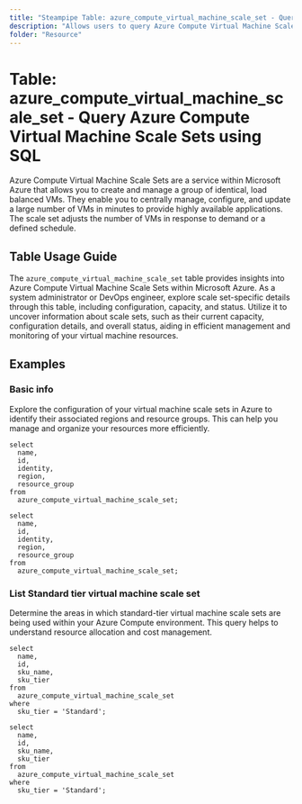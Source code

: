 ```yaml
---
title: "Steampipe Table: azure_compute_virtual_machine_scale_set - Query Azure Compute Virtual Machine Scale Sets using SQL"
description: "Allows users to query Azure Compute Virtual Machine Scale Sets, specifically providing details about the scale set configuration, capacity, and status."
folder: "Resource"
---
```


# Table: azure_compute_virtual_machine_scale_set - Query Azure Compute Virtual Machine Scale Sets using SQL

Azure Compute Virtual Machine Scale Sets are a service within Microsoft Azure that allows you to create and manage a group of identical, load balanced VMs. They enable you to centrally manage, configure, and update a large number of VMs in minutes to provide highly available applications. The scale set adjusts the number of VMs in response to demand or a defined schedule.

## Table Usage Guide

The `azure_compute_virtual_machine_scale_set` table provides insights into Azure Compute Virtual Machine Scale Sets within Microsoft Azure. As a system administrator or DevOps engineer, explore scale set-specific details through this table, including configuration, capacity, and status. Utilize it to uncover information about scale sets, such as their current capacity, configuration details, and overall status, aiding in efficient management and monitoring of your virtual machine resources.

## Examples

### Basic info
Explore the configuration of your virtual machine scale sets in Azure to identify their associated regions and resource groups. This can help you manage and organize your resources more efficiently.

```sql+postgres
select
  name,
  id,
  identity,
  region,
  resource_group
from
  azure_compute_virtual_machine_scale_set;
```

```sql+sqlite
select
  name,
  id,
  identity,
  region,
  resource_group
from
  azure_compute_virtual_machine_scale_set;
```

### List Standard tier virtual machine scale set
Determine the areas in which standard-tier virtual machine scale sets are being used within your Azure Compute environment. This query helps to understand resource allocation and cost management.

```sql+postgres
select
  name,
  id,
  sku_name,
  sku_tier
from
  azure_compute_virtual_machine_scale_set
where
  sku_tier = 'Standard';
```

```sql+sqlite
select
  name,
  id,
  sku_name,
  sku_tier
from
  azure_compute_virtual_machine_scale_set
where
  sku_tier = 'Standard';
```